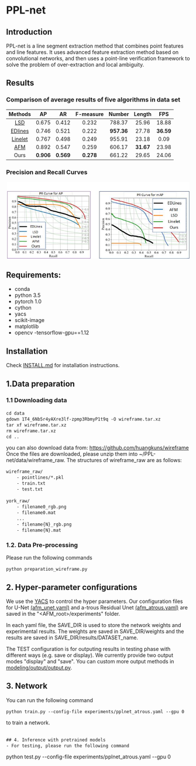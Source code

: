 # PPL-net

## Introduction
PPL-net is a line segment extraction method that combines point features and line features. It uses advanced feature extraction method based on convolutional networks, and then uses a point-line verification framework to solve the problem of over-extraction and local ambiguity.
<p align="center">
<p>

## Results

### Comparison of average results of five algorithms in data set

| Methods | AP | AR | F-measure| Number| Length| FPS|
|:-----:|:-----:|:-----:|:-----:|:-----:|:-----:|:-----:|
| [LSD](https://ieeexplore.ieee.org/document/4731268/) | 0.675 | 0.412 | 0.232| 788.37| 25.96| 18.88|
| [EDlines](https://ieeexplore.ieee.org/document/6116138) | 0.746 | 0.521 | 0.222 | **957.36** | 27.78 | **36.59** |
| [Linelet](https://ieeexplore.ieee.org/document/7926451)| 0.767 | 0.498 | 0.249| 955.91| 23.18| 0.09|
| [AFM](https://ieeexplore.ieee.org/document/8954315)| 0.892 | 0.547 | 0.259| 606.17| **31.67**| 23.98|
|Ours| **0.906** | **0.569** | **0.278**| 661.22| 29.65| 24.06|

### Precision and Recall Curves
<p align="center">
<img src="figures/PR curve.jpg"  width="500">
</p>

## Requirements:
- conda
- python 3.5
- pytorch 1.0
- cython
- yacs
- scikit-image
- matplotlib
- opencv
-tensorflow-gpu==1.12

## Installation
Check [INSTALL.md](INSTALL.md) for installation instructions.


## 1.Data preparation
### 1.1 Downloading data
```
cd data
gdown 1T4_6Nb5r4yAXre3lf-zpmp3RbmyP1t9q -O wireframe.tar.xz
tar xf wireframe.tar.xz
rm wireframe.tar.xz
cd ..
```
you can also download data from: https://github.com/huangkuns/wireframe
Once the files are downloaded, please unzip them into ~/PPL-net/data/wireframe_raw. The structures of wireframe_raw are as follows:
```
wireframe_raw/
    - pointlines/*.pkl
    - train.txt
    - test.txt

york_raw/
    - filename0_rgb.png
    - filename0.mat
    ...
    - filename{N}_rgb.png
    - filename{N}.mat
```

### 1.2. Data Pre-processing
Please run the following commands
```
python preparation_wireframe.py
```

## 2. Hyper-parameter configurations
We use the [YACS](https://github.com/rbgirshick/yacs) to control the hyper parameters. Our configuration files for U-Net [(afm_unet.yaml)](experiments/afm_unet.yaml) and a-trous Residual Unet [(afm_atrous.yaml)](experiments/afm_atrous.yaml) are saved in the "<AFM_root>/experiments" folder.

In each yaml file, the SAVE_DIR is used to store the network weights and experimental results. The weights are saved in SAVE_DIR/weights and the results are saved in SAVE_DIR/results/DATASET_name.

The TEST configuration is for outputing results in testing phase with different ways (e.g. save or display). We currently provide two output modes "display" and "save". 
You can custom more output methods in [modeling/output/output.py](modeling/output/output.py). 

## 3. Network
You can run the following command 
```
python train.py --config-file experiments/pplnet_atrous.yaml --gpu 0
```
to train a network.
```

## 4. Inference with pretrained models
- For testing, please run the following command

```
python test.py --config-file experiments/pplnet_atrous.yaml --gpu 0
```
